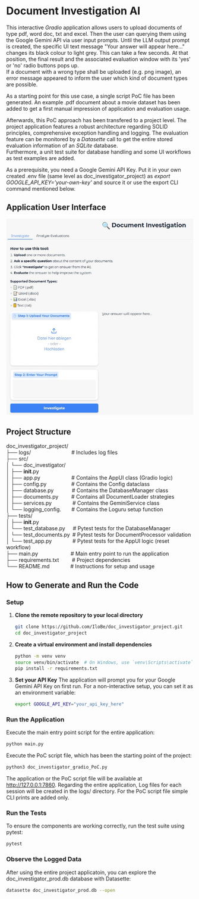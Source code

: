 # Document Investigation AI

This interactive <i>Gradio</i> application allows users to upload documents of type pdf, word doc, txt and excel. Then the user can querying them using the Google Gemini API via user input prompts. Until the LLM output prompt is created, the specific UI text message "Your answer will appear here..." changes its black colour to light grey. This can take a few seconds. At that position, the final result and the associated evaluation window with its 'yes' or 'no' radio buttons pops up.<br>
If a document with a wrong type shall be uploaded (e.g. png image), an error message appeared to inform the user which kind of document types are possible.

As a starting point for this use case, a single script PoC file has been generated. An example .pdf document about a movie dataset has been added to get a first manual impression of application and evaluation usage.

Afterwards, this PoC approach has been transfered to a project level. The project application features a robust architecture regarding SOLID principles, comprehensive exception handling and logging. The evaluation feature can be monitored by a <i>Datasette</i> call to get the entire stored evaluation information of an <i>SQLite</i> database.<br>
Furthermore, a unit test suite for database handling and some UI workflows as test examples are added.

As a prerequisite, you need a Google Gemini API Key. Put it in your own created .env file (same level as doc_investigator_project) as <i>export GOOGLE_API_KEY='your-own-key'</i> and source it or use the export CLI command mentioned below.

## Application User Interface
![application user interface](doc_investigation_app.JPG)
<br>

## Project Structure
doc_investigator_project/<br>
├── logs/&emsp;&emsp;&emsp;&emsp;&emsp;&emsp;&emsp;&ensp;&nbsp;# Includes log files<br>
├── src/<br>
│   └── doc_investigator/<br>
│       ├── __init__.py<br>
│       ├── app.py&emsp;&emsp;&emsp;&emsp;&emsp;&ensp;&ensp;# Contains the AppUI class (Gradio logic)<br>
│       ├── config.py&emsp;&emsp;&emsp;&emsp;&ensp;&nbsp;# Contains the Config dataclass<br>
│       ├── database.py&emsp;&emsp;&emsp;&ensp;# Contains the DatabaseManager class<br>
│       ├── documents.py&emsp;&emsp;&ensp;# Contains all DocumentLoader strategies<br>
│       ├── services.py&emsp;&emsp;&emsp;&emsp;# Contains the GeminiService class<br>
│       └── logging_config.&emsp;&emsp;# Contains the Loguru setup function<br>
├── tests/<br>
│   ├── __init__.py<br>
│   └── test_database.py&emsp;&ensp;# Pytest tests for the DatabaseManager<br>
│   └── test_documents.py&ensp;# Pytest tests for DocumentProcessor validation<br>
│   └── test_app.py&emsp;&emsp;&emsp;&emsp;# Pytest tests for the AppUI logic (reset workflow)<br>
├── main.py&emsp;&emsp;&emsp;&emsp;&emsp;&emsp;&nbsp;# Main entry point to run the application<br>
├── requirements.txt&emsp;&emsp;&ensp;# Project dependencies<br>
└── README.md&emsp;&emsp;&emsp;&emsp;# Instructions for setup and usage<br>

## How to Generate and Run the Code
### Setup

1.  **Clone the remote repository to your local directory**
    ```bash
    git clone https://github.com/IloBe/doc_investigator_project.git
    cd doc_investigator_project
    ```

2.  **Create a virtual environment and install dependencies**
    ```bash
    python -m venv venv
    source venv/bin/activate  # On Windows, use `venv\Scripts\activate`
    pip install -r requirements.txt
    ```

3.  **Set your API Key**
    The application will prompt you for your Google Gemini API Key on first run. For a non-interactive setup, you can set it as an environment variable:
    ```bash
    export GOOGLE_API_KEY="your_api_key_here"
    ```

### Run the Application
Execute the main entry point script for the entire application:
```bash
python main.py
```
Execute the PoC script file, which has been the starting point of the project:
```bash
python3 doc_investigator_gradio_PoC.py
```

The application or the PoC script file will be available at http://127.0.0.1:7860.
Regarding the entire application, Log files for each session will be created in the logs/ directory.
For the PoC script file simple CLI prints are added only.

### Run the Tests
To ensure the components are working correctly, run the test suite using pytest:
```bash
pytest
```

### Observe the Logged Data
After using the entire project applicatoin, you can explore the doc_investigator_prod.db database with Datasette:
```bash
datasette doc_investigator_prod.db --open
```

